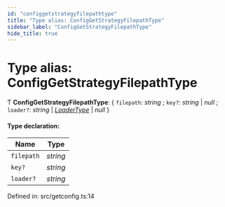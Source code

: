 ```yaml
---
id: "configgetstrategyfilepathtype"
title: "Type alias: ConfigGetStrategyFilepathType"
sidebar_label: "ConfigGetStrategyFilepathType"
hide_title: true
---
```


# Type alias: ConfigGetStrategyFilepathType

Ƭ **ConfigGetStrategyFilepathType**: { `filepath`: *string* ; `key?`: *string* | *null* ; `loader?`: *string* | [*LoaderType*](loadertype.md) | *null*  }

#### Type declaration:

Name | Type |
------ | ------ |
`filepath` | *string* |
`key?` | *string* | *null* |
`loader?` | *string* | [*LoaderType*](loadertype.md) | *null* |

Defined in: src/getconfig.ts:14
